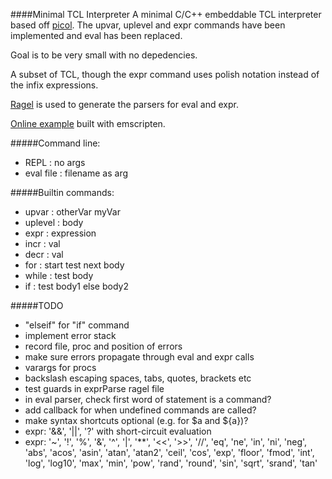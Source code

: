 ####Minimal TCL Interpreter
A minimal C/C++ embeddable TCL interpreter based off [picol](http://oldblog.antirez.com/post/picol.html). The upvar, uplevel and expr commands have been implemented and eval has been replaced.

Goal is to be very small with no depedencies.

A subset of TCL, though the expr command uses polish notation instead of the infix expressions.

[Ragel](https://www.colm.net/open-source/ragel) is used to generate the parsers for eval and expr.

[Online example](http://andrewhills.github.io/MinimalTCL/em/example.html) built with emscripten.

#####Command line:
* REPL : no args
* eval file : filename as arg

#####Builtin commands:
* upvar : otherVar myVar
* uplevel : body
* expr : expression
* incr : val
* decr : val
* for : start test next body
* while : test body
* if : test body1 else body2

#####TODO
* "elseif" for "if" command
* implement error stack
* record file, proc and position of errors
* make sure errors propagate through eval and expr calls
* varargs for procs
* backslash escaping spaces, tabs, quotes, brackets etc
* test guards in exprParse ragel file
* in eval parser, check first word of statement is a command?
* add callback for when undefined commands are called?
* make syntax shortcuts optional (e.g. for $a and ${a})?
* expr: '&&', '||', '?' with short-circuit evaluation
* expr: '~', '!', '%', '&', '^', '|', '**', '<<', '>>', '//', 'eq', 'ne', 'in', 'ni', 'neg', 'abs', 'acos', 'asin', 'atan', 'atan2', 'ceil', 'cos', 'exp', 'floor', 'fmod', 'int', 'log', 'log10', 'max', 'min', 'pow', 'rand', 'round', 'sin', 'sqrt', 'srand', 'tan'
